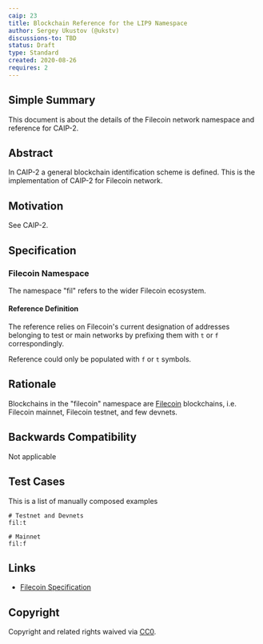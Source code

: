 ```yaml
---
caip: 23
title: Blockchain Reference for the LIP9 Namespace
author: Sergey Ukustov (@ukstv)
discussions-to: TBD
status: Draft
type: Standard
created: 2020-08-26
requires: 2
---
```


## Simple Summary

This document is about the details of the Filecoin network namespace and reference for CAIP-2.

## Abstract
In CAIP-2 a general blockchain identification scheme is defined. This is the
implementation of CAIP-2 for Filecoin network.

## Motivation
See CAIP-2.

## Specification

### Filecoin Namespace

The namespace "fil" refers to the wider Filecoin ecosystem.

#### Reference Definition

The reference relies on Filecoin's current designation of addresses belonging to test or main networks by prefixing them
with `t` or `f` correspondingly.

Reference could only be populated with `f` or `t` symbols.

## Rationale

Blockchains in the "filecoin" namespace are [Filecoin](https://filecoin.io) blockchains, i.e. Filecoin mainnet, Filecoin testnet, and few devnets.

## Backwards Compatibility

Not applicable

## Test Cases

This is a list of manually composed examples

```
# Testnet and Devnets
fil:t

# Mainnet
fil:f
```

## Links

- [Filecoin Specification](https://beta.spec.filecoin.io/appendix/address/)

## Copyright

Copyright and related rights waived via [CC0](https://creativecommons.org/publicdomain/zero/1.0/).
